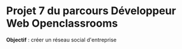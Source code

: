 # Projet 7 du parcours Développeur Web Openclassrooms

**Objectif** : créer un réseau social d'entreprise 